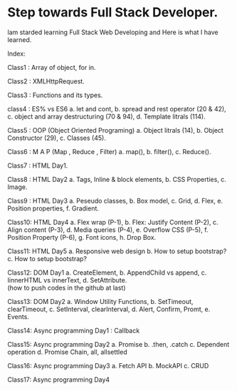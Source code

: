 # Step towards Full Stack Developer.
lam starded learning Full Stack Web Developing and Here is what I have learned.

Index:

Class1 : Array of object, for in.

Class2 : XMLHttpRequest.

Class3 : Functions and its types.

class4 : ES% vs ES6
          a. let and cont, 
          b. spread and rest operator (20 & 42), 
          c. object and array destructuring (70 & 94), 
          d. Template litrals (114).

Class5 : OOP (Object Oriented Programing)
          a. Object litrals (14),
          b. Object Constructor (29),
          c. Classes (45).

Class6 : M A P (Map , Reduce , Filter)
          a. map(),
          b. filter(),
          c. Reduce().
          
Class7 : HTML Day1.

Class8 : HTML Day2
         a. Tags, Inline & block elements,
         b. CSS Properties,
         c. Image.

Class9 : HTML Day3
         a. Peseudo classes,
         b. Box model,
         c. Grid,
         d. Flex,
         e. Position properties,
         f. Gradient.

Class10: HTML Day4
         a. Flex wrap (P-1),
         b. Flex: Justify Content (P-2),
         c. Align content (P-3),
         d. Media queries (P-4),
         e. Overflow CSS (P-5),
         f. Position Property (P-6),
         g. Font icons,
         h. Drop Box.
        
Class11: HTML Day5
         a. Responsive web design
         b. How to setup bootstrap?
         c. How to setup bootstrap?
         
Class12: DOM Day1
         a. CreateElement,
         b. AppendChild vs append,
         c. IinnerHTML vs innerText,
         d. SetAttribute.  
         (how to push codes in the github at last)

Class13: DOM Day2
         a. Window Utility Functions,
         b. SetTimeout, clearTimeout,
         c. SetInterval, clearInterval,
         d. Alert, Confirm, Promt,
         e. Events.
         
Class14: Async programming Day1 : Callback

Class15: Async programming Day2 
         a. Promise
         b. .then, .catch
         c. Dependent operation
         d. Promise Chain, all, allsettled

Class16: Async programming Day3 
         a. Fetch API
         b. MockAPI
         c. CRUD

Class17: Async programming Day4 

